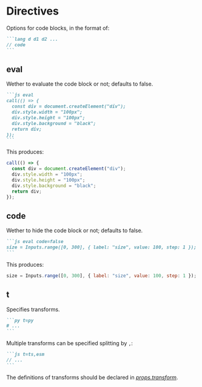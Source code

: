 # Directives

Options for code blocks, in the format of:

````md
```lang d d1 d2 ...
// code
```
````

## eval

Wether to evaluate the code block or not; defaults to false.

````md
```js eval
call(() => {
  const div = document.createElement("div");
  div.style.width = "100px";
  div.style.height = "100px";
  div.style.background = "black";
  return div;
});
```
````

This produces:

```js eval
call(() => {
  const div = document.createElement("div");
  div.style.width = "100px";
  div.style.height = "100px";
  div.style.background = "black";
  return div;
});
```

## code

Wether to hide the code block or not; defaults to false.

````md
```js eval code=false
size = Inputs.range([0, 300], { label: "size", value: 100, step: 1 });
```
````

This produces:

```js eval code=false
size = Inputs.range([0, 300], { label: "size", value: 100, step: 1 });
```

## t

Specifies transforms.

````md
```py t=py
# ...
```
````

Multiple transforms can be specified splitting by `,`:

````md
```js t=ts,esm
// ...
```
````

The definitions of transforms should be declared in [_props.transform_](/reference/props#transform).

